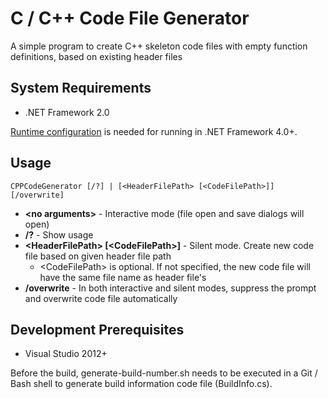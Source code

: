 # C / C++ Code File Generator
A simple program to create C++ skeleton code files with empty function definitions, based on existing header files

## System Requirements
* .NET Framework 2.0

[Runtime configuration](https://docs.microsoft.com/en-us/dotnet/framework/migration-guide/how-to-configure-an-app-to-support-net-framework-4-or-4-5) is needed for running in .NET Framework 4.0+.

## Usage
```
CPPCodeGenerator [/?] | [<HeaderFilePath> [<CodeFilePath>]] [/overwrite]
```
* **\<no arguments\>** - Interactive mode (file open and save dialogs will open)
* **/?** - Show usage
* **\<HeaderFilePath\> \[\<CodeFilePath\>\]** - Silent mode. Create new code file based on given header file path
  * \<CodeFilePath\> is optional. If not specified, the new code file will have the same file name as header file's
* **/overwrite** - In both interactive and silent modes, suppress the prompt and overwrite code file automatically

## Development Prerequisites
* Visual Studio 2012+

Before the build, generate-build-number.sh needs to be executed in a Git / Bash shell to generate build information code file (BuildInfo.cs).
